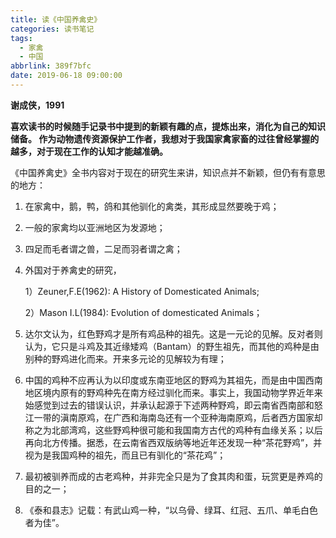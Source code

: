 ```yaml
---
title: 读《中国养禽史》
categories: 读书笔记
tags:
  - 家禽
  - 中国
abbrlink: 389f7bfc
date: 2019-06-18 09:00:00
---
```

 **谢成侠，1991**

**喜欢读书的时候随手记录书中提到的新颖有趣的点，提炼出来，消化为自己的知识储备。
 作为动物遗传资源保护工作者，我想对于我国家禽家畜的过往曾经掌握的越多，对于现在工作的认知才能越准确。**

《中国养禽史》全书内容对于现在的研究生来讲，知识点并不新颖，但仍有有意思的地方：

1. 在家禽中，鹅，鸭，鸽和其他驯化的禽类，其形成显然要晚于鸡；

2. 一般的家禽均以亚洲地区为发源地；

3. 四足而毛者谓之兽，二足而羽者谓之禽；

4. 外国对于养禽史的研究，

   1）Zeuner,F.E(1962): A History of Domesticated Animals; 

   2）Mason I.L(1984): Evolution of domesticated Animals；

5. 达尔文认为，红色野鸡才是所有鸡品种的祖先。这是一元论的见解。反对者则认为，它只是斗鸡及其近缘矮鸡（Bantam）的野生祖先，而其他的鸡种是由别种的野鸡进化而来。开来多元论的见解较为有理；

6. 中国的鸡种不应再认为以印度或东南亚地区的野鸡为其祖先，而是由中国西南地区境内原有的野鸡种先在南方经过驯化而来。事实上，我国动物学界近年来始感觉到过去的错误认识，并承认起源于下述两种野鸡，即云南省西南部和怒江一带的滇南原鸡，在广西和海南岛还有一个亚种海南原鸡，后者西方国家却称之为北部湾鸡，这些野鸡种很可能和我国南方古代的鸡种有血缘关系；以后再向北方传播。据悉，在云南省西双版纳等地近年还发现一种“茶花野鸡”，并视为是我国鸡种的祖先，而且已有驯化的“茶花鸡”；

7. 最初被驯养而成的古老鸡种，并非完全只是为了食其肉和蛋，玩赏更是养鸡的目的之一；

8. 《泰和县志》记载：有武山鸡一种，“以乌骨、绿耳、红冠、五爪、单毛白色者为佳”。



